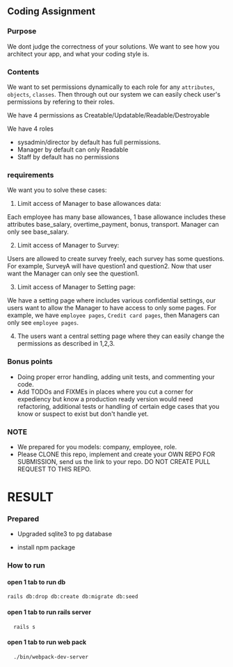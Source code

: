 ## Coding Assignment

### Purpose
We dont judge the correctness of your solutions.
We want to see how you architect your app, and what your coding style is.

### Contents

We want to set permissions dynamically to each role for any `attributes`, `objects`, `classes`.
Then through out our system we can easily check user's permissions by refering to their roles.

We have 4 permissions as Creatable/Updatable/Readable/Destroyable

We have 4 roles
- sysadmin/director by default has full permissions.
- Manager by default can only Readable
- Staff by default has no permissions

### requirements

We want you to solve these cases:

1. Limit access of Manager to base allowances data:

  Each employee has many base allowances, 1 base allowance includes these attributes base_salary, overtime_payment, bonus, transport. Manager can only see base_salary.
  
 2. Limit access of Manager to Survey:

  Users are allowed to create survey freely, each survey has some questions. For example, SurveyA will have question1 and question2. Now that user want the Manager can only see the question1.
  
3. Limit access of Manager to Setting page:
  
  We have a setting page where includes various confidential settings, our users want to allow the Manager to have access to only some pages. For example, we have `employee pages`, `Credit card pages`, then Managers can only see `employee pages`.
  
4. The users want a central setting page where they can easily change the permissions as described in 1,2,3.

### Bonus points
- Doing proper error handling, adding unit tests, and commenting your code.
- Add TODOs and FIXMEs in places where you cut a corner for expediency but know a production ready version would need refactoring, additional tests or handling of certain edge cases that you know or suspect to exist but don't handle yet.

### NOTE
- We prepared for you models: company, employee, role.
- Please CLONE this repo, implement and create your OWN REPO FOR SUBMISSION, send us the link to your repo. DO NOT CREATE PULL REQUEST TO THIS REPO.

# RESULT

### Prepared

- Upgraded sqlite3 to pg database 

- install npm package

### How to run

#### open 1 tab to run db

```
rails db:drop db:create db:migrate db:seed
```

#### open 1 tab to run rails server

```
  rails s

```

#### open 1 tab to run web pack

```
  ./bin/webpack-dev-server
```